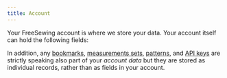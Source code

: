 ```yaml
---
title: Account
---
```


Your FreeSewing account is where we store your data. Your account itself can hold the following fields:

<ReadMore recurse />

In addition, any 
[bookmarks](/docs/site/about/site/bookmarks/), 
[measurements sets](/docs/site/about/site/sets/), 
[patterns](/docs/site/about/site/patterns/), and
[API keys](/docs/site/about/site/apikeys/) are strictly speaking also part
of your _account data_ but they are stored as individual records, rather than
as fields in your account.
